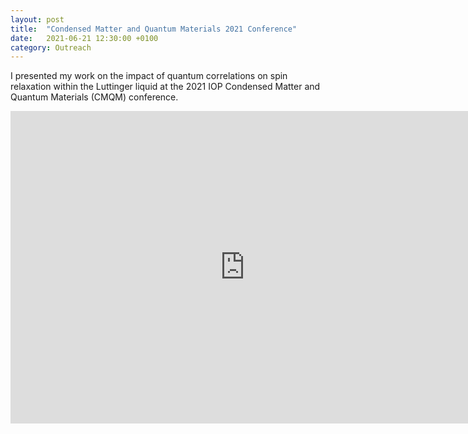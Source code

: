```yaml
---
layout: post
title:  "Condensed Matter and Quantum Materials 2021 Conference"
date:   2021-06-21 12:30:00 +0100
category: Outreach
---
```


I presented my work on the impact of quantum correlations on spin relaxation within the Luttinger liquid at the 2021 IOP Condensed Matter and Quantum Materials (CMQM) conference.

<iframe width="750" height="500" src="https://www.youtube.com/embed/tBsqLMA4f7Y?t=4120" title="YouTube video player" frameborder="0" allow="accelerometer; autoplay; clipboard-write; encrypted-media; gyroscope; picture-in-picture" allowfullscreen></iframe>
